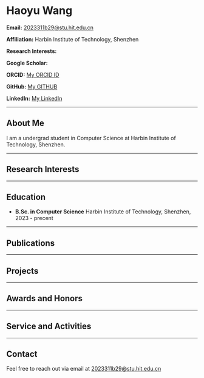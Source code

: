 # Haoyu Wang


**Email:** [2023311b29@stu.hit.edu.cn](mailto:2023311b29@stu.hit.edu.cn)  

**Affiliation:** Harbin Institute of Technology, Shenzhen 

**Research Interests:**  

**Google Scholar:** []()

**ORCID:** [My ORCID ID]()

**GitHub:** [My GITHUB](https://github.com/SakuraHana01)

**LinkedIn:** [My LinkedIn]()

---

## About Me

I am a undergrad student in Computer Science at Harbin Institute of Technology, Shenzhen.

------

## Research Interests


---

## Education

- **B.Sc. in Computer Science**
  Harbin Institute of Technology, Shenzhen, 2023 - precent

---

## Publications

---

## Projects


---

## Awards and Honors


---

## Service and Activities


---

## Contact

Feel free to reach out via email at [2023311b29@stu.hit.edu.cn](mailto:2023311b29@stu.hit.edu.cn)
